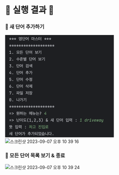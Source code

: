 # 🐻 실행 결과 🐻

### 📌 새 단어 추가하기
<img width="355" src="https://github.com/haram22/WordProject/blob/main/screenshots/output1.png?raw=true">
<img width="254" alt="스크린샷 2023-09-07 오후 10 39 16" src="https://github.com/haram22/WordProject/assets/97924765/8f237817-9b10-461a-9789-0e5c65367c9c">

### 📌 모든 단어 목록 보기 & 종료
<img width="344" alt="스크린샷 2023-09-07 오후 10 39 24" src="https://github.com/haram22/WordProject/assets/97924765/d6cf0005-9914-4958-a1c1-bb1bd39e842e">
